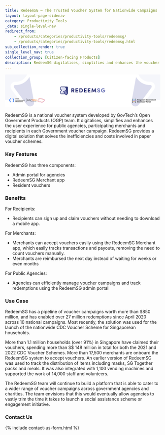 ```yaml
---
title: RedeemSG — The Trusted Voucher System for Nationwide Campaigns  
layout: layout-page-sidenav
category: Productivity Tools
_data: single-level-nav
redirect_from:
    - /products/categories/productivity-tools/redeemsg/
    - /products/categories/productivity-tools/redeemsg.html
sub_collection_render: true
single_level_nav: true
collection_group: [Citizen-facing Products]
description: RedeemSG digitalises, simplifies and enhances the voucher redemption process for public agencies, participating merchants and citizens. Find out more!
---
```


![Data.gov.sg header banner](/assets/img/RedeemSG-NewHeaderBanner.png)

RedeemSG is a national voucher system developed by GovTech’s Open Government Products (OGP) team. It digitalises, simplifies and enhances the user experience for public agencies, participating merchants and recipients in each Government voucher campaign. RedeemSG provides a digital solution that solves the inefficiencies and costs involved in paper voucher schemes.

### Key Features

RedeemSG has three components:

- Admin portal for agencies
- RedeemSG Merchant app
- Resident vouchers 

### Benefits

For Recipients:
- Recipients can sign up and claim vouchers without needing to download a mobile app.

For Merchants:
- Merchants can accept vouchers easily using the RedeemSG Merchant app, which easily tracks transactions and payouts, removing the need to count vouchers manually.
- Merchants are reimbursed the next day instead of waiting for weeks or even months

For Public Agencies:
- Agencies can efficiently manage voucher campaigns and track redemptions using the RedeemSG admin portal

### Use Case

RedeemSG has a pipeline of voucher campaigns worth more than $850 million, and has enabled over 27 million redemptions since April 2020 across 10 national campaigns. Most recently, the solution was used for the launch of the nationwide CDC Voucher Scheme for Singaporean households.      

More than 1.1 million households (over 91%) in Singapore have claimed their vouchers, spending more than S$ 148 million in total for both the 2021 and 2022 CDC Voucher Schemes. More than 17,500 merchants are onboard the RedeemSG system to accept vouchers. An earlier version of RedeemSG was used to track the distribution of items including masks, SG Together packs and meals. It was also integrated with 1,100 vending machines and supported the work of 14,000 staff and volunteers.

The RedeemSG team will continue to build a platform that is able to cater to a wider range of voucher campaigns across government agencies and charities. The team envisions that this would eventually allow agencies to vastly trim the time it takes to launch a social assistance scheme or engagement initiative. 


### Contact Us

{% include contact-us-form.html %}
